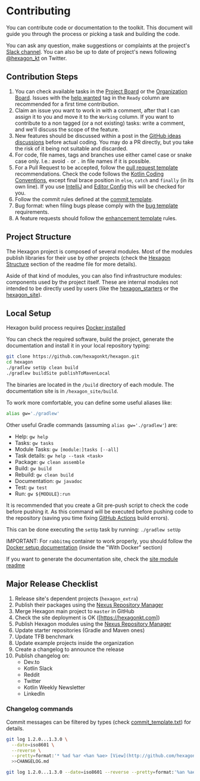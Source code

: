 
Contributing
============
You can contribute code or documentation to the toolkit. This document will guide you through the
process or picking a task and building the code.

You can ask any question, make suggestions or complaints at the project's
[Slack channel][Slack]. You can also be up to date of project's news following [@hexagon_kt] on
Twitter.

[Slack]: https://kotlinlang.slack.com/messages/hexagon
[@hexagon_kt]: https://twitter.com/hexagon_kt

Contribution Steps
------------------
1. You can check available tasks in the [Project Board] or the [Organization Board]. Issues with the
   [help wanted] tag in the `Ready` column are recommended for a first time contribution.
2. Claim an issue you want to work in with a comment, after that I can assign it to you and move it
   to the `Working` column. If you want to contribute to a non tagged (or a not existing) tasks:
   write a comment, and we'll discuss the scope of the feature.
3. New features should be discussed within a post in the [GitHub ideas discussions][discussion]
   before actual coding. You may do a PR directly, but you take the risk of it being not suitable
   and discarded.
4. For code, file names, tags and branches use either camel case or snake case only. I.e.: avoid `-`
   or `.` in file names if it is possible.
5. For a Pull Request to be accepted, follow the [pull request template] recommendations. Check the
   code follows the [Kotlin Coding Conventions], except final brace position in `else`, `catch` and
   `finally` (in its own line). If you use [IntelliJ] and [Editor Config] this will be checked for
   you.
6. Follow the commit rules defined at the [commit template].
7. Bug format: when filing bugs please comply with the [bug template] requirements.
8. A feature requests should follow the [enhancement template] rules.

[Project Board]: https://github.com/hexagonkt/hexagon/projects/1
[Organization Board]: https://github.com/orgs/hexagonkt/projects/1
[help wanted]: https://github.com/hexagonkt/hexagon/issues?q=is%3Aissue+is%3Aopen+label%3A%22help+wanted%22
[pull request template]: https://github.com/hexagonkt/hexagon/blob/master/.github/pull_request_template.md
[IntelliJ]: https://www.jetbrains.com/idea
[Editor Config]: https://editorconfig.org
[Kotlin Coding Conventions]: https://kotlinlang.org/docs/reference/coding-conventions.html
[commit template]: https://github.com/hexagonkt/hexagon/blob/master/.github/commit_template.txt
[bug template]: https://github.com/hexagonkt/hexagon/blob/master/.github/ISSUE_TEMPLATE/bug.md
[enhancement template]: https://github.com/hexagonkt/hexagon/blob/master/.github/ISSUE_TEMPLATE/enhancement.md
[discussion]: https://github.com/hexagonkt/hexagon/discussions/categories/ideas

Project Structure
-----------------
The Hexagon project is composed of several modules. Most of the modules publish libraries for their
use by other projects (check the [Hexagon Structure] section of the readme file for more details).

Aside of that kind of modules, you can also find infrastructure modules: components used by the
project itself. These are internal modules not intended to be directly used by users (like the
[hexagon_starters] or the [hexagon_site]).

[Hexagon Structure]: https://github.com/hexagonkt/hexagon/blob/master/README.md#hexagon-structure
[hexagon_starters]: https://github.com/hexagonkt/hexagon/blob/master/hexagon_starters/README.md
[hexagon_site]: https://github.com/hexagonkt/hexagon/blob/master/hexagon_site/README.md

Local Setup
-----------
Hexagon build process requires [Docker installed](https://docs.docker.com/engine/install)

You can check the required software, build the project, generate the documentation and install it in
your local repository typing:

```bash
git clone https://github.com/hexagonkt/hexagon.git
cd hexagon
./gradlew setUp clean build
./gradlew buildSite publishToMavenLocal
```

The binaries are located in the `/build` directory of each module. The documentation site is in
`/hexagon_site/build`.

To work more comfortable, you can define some useful aliases like:

```bash
alias gw='./gradlew'
```

Other useful Gradle commands (assuming `alias gw='./gradlew'`) are:

* Help: `gw help`
* Tasks: `gw tasks`
* Module Tasks: `gw [module:]tasks [--all]`
* Task details: `gw help --task <task>`
* Package: `gw clean assemble`
* Build: `gw build`
* Rebuild: `gw clean build`
* Documentation: `gw javadoc`
* Test: `gw test`
* Run: `gw ${MODULE}:run`

It is recommended that you create a Git pre-push script to check the code before pushing it. As
this command will be executed before pushing code to the repository (saving you time fixing
[GitHub Actions] build errors).

This can be done executing the `setUp` task by running: `./gradlew setUp`

IMPORTANT: For `rabbitmq` container to work properly, you should follow the
[Docker setup documentation] (inside the "With Docker" section)

If you want to generate the documentation site, check the [site module readme][hexagon_site]

[Docker setup documentation]: https://www.rabbitmq.com/install-debian.html
[GitHub Actions]: https://github.com/features/actions

Major Release Checklist
-----------------------
1. Release site's dependent projects (`hexagon_extra`)
2. Publish their packages using the [Nexus Repository Manager]
3. Merge Hexagon main project to `master` in GitHub
4. Check the site deployment is OK ([https://hexagonkt.com])
5. Publish Hexagon modules using the [Nexus Repository Manager]
6. Update starter repositories (Gradle and Maven ones)
7. Update TFB benchmark
8. Update example projects inside the organization
9. Create a changelog to announce the release
10. Publish changelog on:
    * Dev.to
    * Kotlin Slack
    * Reddit
    * Twitter
    * Kotlin Weekly Newsletter
    * LinkedIn

[Nexus Repository Manager]: https://oss.sonatype.org

### Changelog commands
Commit messages can be filtered by types (check [commit_template.txt](/.github/commit_template.txt))
for details.

```bash
git log 1.2.0...1.3.0 \
  --date=iso8601 \
  --reverse \
  --pretty=format:'* %ad %ar <%an %ae> [View](http://github.com/hexagonkt/hexagon/commit/%H) · %s' \
  >>CHANGELOG.md

git log 1.2.0...1.3.0 --date=iso8601 --reverse --pretty=format:'%an %ae'|sort|uniq >>CHANGELOG.md
```
